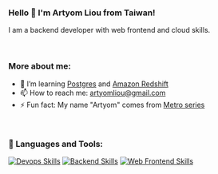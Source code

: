 ### Hello 👋 I'm Artyom Liou from Taiwan!

I am a backend developer with web frontend and cloud skills.

<br />

### More about me:

- 🌱 I’m learning [Postgres](https://www.postgresql.org/) and [Amazon Redshift](https://aws.amazon.com/tw/redshift/)
- 📫 How to reach me: [artyomliou@gmail.com](mailto:artyomliou@gmail.com)
- ⚡ Fun fact: My name "Artyom" comes from [Metro series](https://metrovideogame.fandom.com/wiki/Artyom)

<br />

### 🔨 Languages and Tools:

[![Devops Skills](https://skillicons.dev/icons?i=aws,linux,terraform,docker)](https://skillicons.dev)
[![Backend Skills](https://skillicons.dev/icons?i=go,nodejs,php,laravel,graphql,mysql,postgres,dynamodb,redis)](https://skillicons.dev)
[![Web Frontend Skills](https://skillicons.dev/icons?i=nginx,html,css,js,bootstrap,vue)](https://skillicons.dev)
